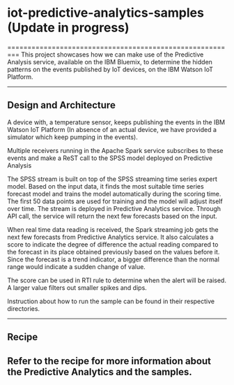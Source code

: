 # iot-predictive-analytics-samples (Update in progress)
=========================================================
This project showcases how we can make use of the Predictive Analysis service, available on the IBM Bluemix, to determine the hidden patterns on the events published by IoT devices, on the IBM Watson IoT Platform. 

----

Design and Architecture
--------------------------

A device with, a temperature sensor, keeps publishing the events in the IBM Watson IoT Platform (In absence of an actual device, we have provided a simulator which keep pumping in the events).

Multiple receivers running in the Apache Spark service subscribes to these events and make a ReST call to the SPSS model deployed on Predictive Analysis

The SPSS stream is built on top of the SPSS streaming time series expert model. Based on the input data, it finds the most suitable time series forecast model and trains the model automatically during the scoring time. The first 50 data points are used for training and the model will adjust itself over time. The stream is deployed in Predictive Analytics service. Through API call, the service will return the next few forecasts based on the input.

When real time data reading is received, the Spark streaming job gets the next few forecasts from Predictive Analytics service. It also calculates a score to indicate the degree of difference the actual reading compared to the forecast in its place obtained previously based on the values before it. Since the forecast is a trend indicator, a bigger difference than the normal range would indicate a sudden change of value.

The score can be used in RTI rule to determine when the alert will be raised. A larger value filters out smaller spikes and dips.

Instruction about how to run the sample can be found in their respective directories.

----

Recipe
-------------

Refer to the recipe for more information about the Predictive Analytics and the samples.
----
